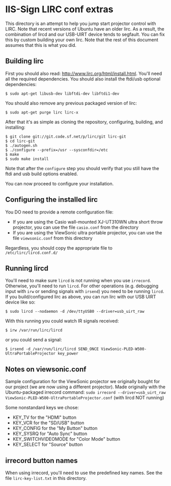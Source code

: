 # IIS-Sign LIRC conf extras

This directory is an attempt to help you jump start projector control with
LIRC. Note that recent versions of Ubuntu have an older lirc. As a result,
the combination of lircd and our USB-UIRT device tends to segfault. You can
fix this by custom building your own lirc. Note that the rest of this document
assumes that this is what you did.

## Building lirc

First you should also read: http://www.lirc.org/html/install.html. You'll need
all the required dependencies. You should also install the ftdi/usb optional
dependencies:

````
$ sudo apt-get libusb-dev libftdi-dev libftdi1-dev
````

You should also remove any previous packaged version of lirc:

````
$ sudo apt-get purge lirc lirc-x
````

After that it's as simple as cloning the repository, configuring, building,
and installing:

````
$ git clone git://git.code.sf.net/p/lirc/git lirc-git
$ cd lirc-git
$ ./autogen.sh
$ ./configure --prefix=/usr --sysconfdir=/etc
$ make
$ sudo make install
````

Note that after the `configure` step you should verify that you still have the
ftdi and usb build options enabled.

You can now proceed to configure your installation.

## Configuring the installed lirc

You DO need to provide a remote configuration file:

* If you are using the Casio wall-mounted XJ-UT310WN ultra short throw
  projector, you can use the file `casio.conf` from the directory
* If you are using the ViewSonic ultra portable projector, you can use the file
  `viewsonic.conf` from this directory

Regardless, you should copy the appropriate file to `/etc/lirc/lircd.conf.d/`

## Running lircd

You'll need to make sure `lircd` is not running when you use `irrecord`.
Otherwise, you'll need to run `lircd`. For other operations (e.g. debugging
input with `irw` or sending signals with `irsend`) you need to be running
`lircd`. If you build/configured lirc as above, you can run lirc with our
USB UIRT device like so:

````
$ sudo lircd --nodaemon -d /dev/ttyUSB0 --driver=usb_uirt_raw
````

With this running you could watch IR signals received:

````
$ irw /var/run/lirc/lircd
````

or you could send a signal:

````
$ irsend -d /var/run/lirc/lircd SEND_ONCE ViewSonic-PLED-W500-UltraPortableProjector key_power
````

## Notes on viewsonic.conf

Sample configuration for the ViewSonic projector we originally bought for our
project (we are now using a different projector). Made originally with the
Ubuntu-packaged irrecord command: `sudo irrecord --driver=usb_uirt_raw
ViewSonic-PLED-W500-UltraPortableProjector.conf` (with lircd NOT running)


Some nonstandard keys we chose:

* KEY_TV for the "HDMI" button
* KEY_VCR for the "SD/USB" button
* KEY_CONFIG for the "My Button" button
* KEY_SYSRQ for "Auto Sync" button
* KEY_SWITCHVIDEOMODE for "Color Mode" button
* KEY_SELECT for "Source" button

## irrecord button names

When using irrecord, you'll need to use the predefined key names. See the file
`lirc-key-list.txt` in this directory.
